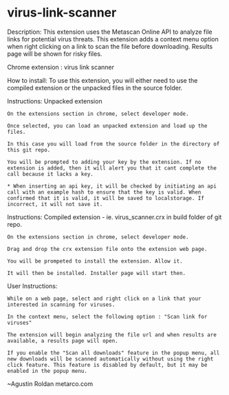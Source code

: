 virus-link-scanner
==================


Description: 
	This extension uses the Metascan Online API to analyze file links for potential virus threats. This extension adds a context menu option when right clicking on a link to scan the file before downloading. Results page will be shown for risky files.

Chrome extension : virus link scanner 

How to install: To use this extension, you will either need to use the compiled extension or the unpacked files in the source folder.

Instructions: Unpacked extension

	On the extensions section in chrome, select developer mode.

	Once selected, you can load an unpacked extension and load up the files.

	In this case you will load from the source folder in the directory of this git repo.

	You will be prompted to adding your key by the extension. If no extension is added, then it will alert you that it cant complete the call because it lacks a key.

	* When inserting an api key, it will be checked by initiating an api call with an example hash to ensure that the key is valid. When confirmed that it is valid, it will be saved to localstorage. If incorrect, it will not save it.


Instructions: Compiled extension - ie. virus_scanner.crx in build folder of git repo.

	On the extensions section in chrome, select developer mode.

	Drag and drop the crx extension file onto the extension web page. 

	You will be prompeted to install the extension. Allow it.

	It will then be installed. Installer page will start then.


User Instructions:

	While on a web page, select and right click on a link that your interested in scanning for viruses.
	
	In the context menu, select the following option : "Scan link for viruses"
	
	The extension will begin analyzing the file url and when results are available, a results page will open.
	
	If you enable the "Scan all downloads" feature in the popup menu, all new downloads will be scanned automatically without using the right click feature. This feature is disabled by default, but it may be enabled in the popup menu.
	
~Agustin Roldan
metarco.com

